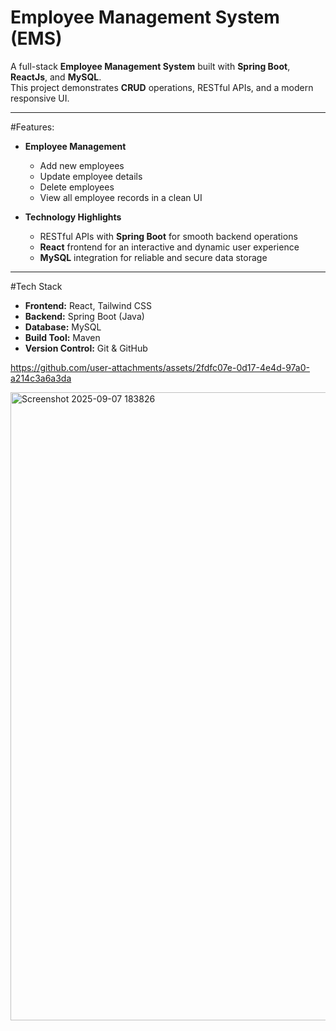 # Employee Management System (EMS)

A full-stack **Employee Management System** built with **Spring Boot**, **ReactJs**, and **MySQL**.  
This project demonstrates **CRUD** operations, RESTful APIs, and a modern responsive UI.

----

#Features:
- **Employee Management**
  - Add new employees
  - Update employee details
  - Delete employees
  - View all employee records in a clean UI

- **Technology Highlights**
  - RESTful APIs with **Spring Boot** for smooth backend operations
  - **React** frontend for an interactive and dynamic user experience
  - **MySQL** integration for reliable and secure data storage

----

#Tech Stack
- **Frontend:** React, Tailwind CSS
- **Backend:** Spring Boot (Java)
- **Database:** MySQL
- **Build Tool:** Maven
- **Version Control:** Git & GitHub



https://github.com/user-attachments/assets/2fdfc07e-0d17-4e4d-97a0-a214c3a6a3da

<img width="1919" height="1005" alt="Screenshot 2025-09-07 183826" src="https://github.com/user-attachments/assets/9e19e31d-4f2e-4a53-934d-84236857a673" />



